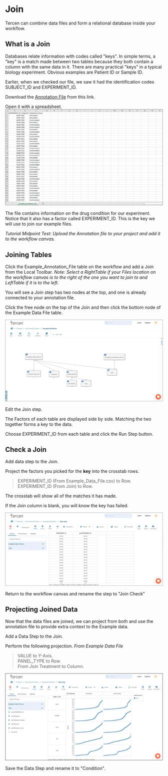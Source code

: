 # Join

Tercen can combine data files and form a relational database inside your workflow.

## What is a Join

Databases relate information with codes called "keys". In simple terms, a "key" is a match made between two tables because they both contain a column with the same data in it.
There are many practical "keys" in a typical biology experiment. Obvious examples are Patient ID or Sample ID.

Earlier, when we checked our file, we saw it had the identification codes SUBJECT_ID and EXPERIMENT_ID.

Download the [Annotation File](sample_files/Example_Annotation_File.csv) from this link.

Open it with a spreadsheet.
![Screenshot](img/starter_guide_Join_1.jpg)

The file contains information on the drug condition for our experiment. Notice that it also has a factor called EXPERIMENT_ID. This is the key we will use to join our example files.

_Tutorial Midpoint Test: Upload the Annotation file to your project and add it to the workflow canvas._

## Joining Tables

Click the Example_Annotation_File table on the workflow and add a Join from the Local Toolbar.
_Note: Select a RightTable if your Files location on the workflow canvas is to the right of the one you want to join to and LeftTable if it is to the left._

You will see a Join step has two nodes at the top, and one is already connected to your annotation file.

Click the free node on the top of the Join and then click the bottom node of the Example Data File table.

![Screenshot](img/starter_guide_Join_2.jpg)

Edit the Join step.

The Factors of each table are displayed side by side. Matching the two together forms a key to the data.

Choose EXPERIMENT_ID from each table and click the Run Step button.

## Check a Join

Add data step to the Join.

Project the factors you picked for the **key** into the crosstab rows.

> EXPERIMENT_ID (From Example_Data_File.csv) to Row.  
> EXPERIMENT_ID (From Join) to Row.  

The crosstab will show all of the matches it has made.

If the Join column is blank, you will know the key has failed.

![Screenshot](img/starter_guide_Join_4.jpg)

Return to the workflow canvas and rename the step to "Join Check"

## Projecting Joined Data

Now that the data files are joined, we can project from both and use the annotation file to provide extra context to the Example data.

Add a Data Step to the Join.

Perform the following projection.
_From Example Data File_
> VALUE to Y-Axis.  
> PANEL_TYPE to Row.  
_From Join_
> Treatment to Column.  

![Screenshot](img/starter_guide_Join_5.jpg)

Save the Data Step and rename it to "Condition".

